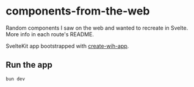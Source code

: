 # components-from-the-web

Random components I saw on the web and wanted to recreate in Svelte. More info in each route's README.

SvelteKit app bootstrapped with [create-wih-app](https://github.com/WarningImHack3r/create-wih-app).

## Run the app

```sh
bun dev
```
